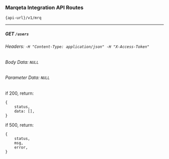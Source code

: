 ### Marqeta Integration API Routes

`{api-url}/v1/mrq`

---

##### GET `/users`

###### Headers: `-H "Content-Type: application/json" -H "X-Access-Token"`

###### Body Data: `NULL`

###### Parameter Data: `NULL`

if 200, return:

```
{ 
    status, 
	data: [], 
}
```

if 500, return:

```
{ 
	status, 
	msg, 
	error, 
}
```